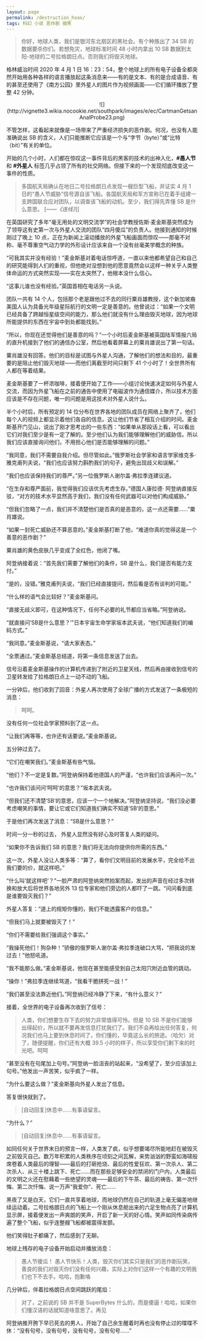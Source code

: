 ```yaml
---
layout: page
permalink: /destruction_hoax/
tags: 科幻 小说 恶作剧 搞笑
---
```


>你好，地球人类，我们是银河东北扇区的黑社会。有个种族出了 34 SB 的数据要杀你们。若想免灾，地球标准时间 48 小时内拿出 10 SB 数据到太阳-地球的二号拉格朗日点。否则我们将毁灭地球。

格林威治时间 2020 年 4 月 1 日 16：23：54，整个地球上的所有电子设备全都突然开始用各种各样的语言播放起这条消息来——有的是文本、有的是合成语音、有的甚至还使用了《南方公园》里外星人的图片作为视频画面——它们循环播放了整整 42 分钟。

<center>![](http://vignette3.wikia.nocookie.net/southpark/images/e/ec/CartmanGetsanAnalProbe23.png)</center>

不管怎样，这看起来就像是一场带来了严重经济损失的恶作剧。何况，也没有人能准确说出 SB 的含义，人们只能推断它应该是一个与“字节（byte）”或“比特（bit）”有关的单位。

开始的几个小时，人们都在惊叹这一事件背后的黑客的技术的出神入化，**#愚人节** 和 **#外星人** 标签几乎占领了所有的社交网络。但接下来的一个发现彻底改变这一事件的性质。

>多国航天局确认在地日二号拉格朗日点发现一艘巨型飞船，并证实 4 月 1 日的“愚人节威胁”信号源自该飞船。各国航天局和军方宣称已在着手组建一支跨国联合应对团队，以调查该飞船的动机。至少，我们得先弄懂 SB 是什么意思。
[*——《连线》*]]

在英国研究了多年“毫无用处的文明交流学”的社会学教授佐斯·麦金斯基突然成为了领导这有史第一次与外星人交流的团队“四月傻瓜”的负责人。他接到通知的时候刚过了晚上 10 点，正在为新闻上滚动播放的外星飞船画面而惊叹——那毫不对称、毫不尊重空气动力学的外形设计应该来自一个没有丝毫美学概念的种族。

“可我其实并没有经验！”麦金斯基对着电话惊呼道，一直以来他都希望自己和自己的研究能得到人们的重视，但他绝对没想到他的愿意竟然会以这样一种关乎人类整体命运的方式突然实现——实在太突然了，他根本没什么信心。

“这事儿谁也没有经验。”英国首相在电话另一头说。

团队一共有 14 个人，包括那个老是跟他过不去的同行粟肖雄教授，这个新加坡裔美国人认为具备光年级星际航行的文明一定是善意的。他曾说过：“如果一个文明已经具备了跨越恒星级空间的能力，那么他们就没有什么理由毁灭地球，因为地球所能提供的东西在宇宙中到处都能找到。”

“所以，你现在还觉得他们是善意的吗？”一个小时后麦金斯基被英国陆军情报六局的直升机接到了他们的通信办公室，然后他看着屏幕上的粟肖雄说出了第一句话。

粟肖雄没有回答。他们的目标是试图与外星人沟通，了解他们的想法和目的，最重要的是阻止他们毁灭地球——而他们离截至时间只剩下 41 个小时了！全世界所有人都在等着结果。

麦金斯基要了一杯浓咖啡，接着便开始了工作——小组讨论快速决定如何与外星人交流，而因为外星飞船在之前的通告中使用了电磁波作为通信媒介，所以技术方面应该是不存在问题，唯一的问题是用这技术对外星人说什么。

半个小时后，所有预定的 14 位分布在世界各地的团队成员在网络上聚齐了，他们每个人的视频上都显示着他们各自的信息。这让他们节省了相互介绍的时间。麦金斯基开门见山，说出了刚才思考出的一些东西：“如果单从那段话上看，可以看出它们对我们至少是有一定了解的。至少他们认为我们能够理解他们的威胁信。所以我们应该直接询问他们，不用担心他们是否能够理解的问题。”

“我同意，我们不需要自我介绍。但尽管如此。”俄罗斯社会学家和语言学家维克多·雅克甫列夫说，“我们也应该努力斟酌我们的句子，避免出现歧义和误解。”

“我们也应该保持我们的尊严。”另一位俄罗斯人谢尔盖·弗拉季连建议道。

“在生存和尊严面前，我觉得我们应该优先考虑生存。”德国人康拉德· 阿登纳直接反驳，“对方的技术水平显然高于我们，我们没有任何武器可以对他们构成威胁。”

“但我们忽略了一点，我们并不清楚他们是否真的是恶意的，这一点还需要……”粟肖雄说。

“如果一封死亡威胁还不算恶意的。”麦金斯基打断了他，“难道你真的觉得这是一个善意的恶作剧？”

粟肖雄的黄色皮肤几乎变成了全红色，他闭了嘴。

阿登纳接着说：“首先我们需要了解他们的条件，SB 是什么，我们是否有能力支付。”

“是的，没错。”雅克甫列夫说，“我们已经直接提问，然后看是否有谈判的可能。”

“什么样的语气会比较好？”麦金斯基问。

“直接无歧义即可，在这种情况下，任何不必要的礼节都应当省略。”阿登纳说。

“就直接问‘SB是什么意思？’”日本宇宙生命学家坂本武夫说，“他们知道我们的编码方式。”

“我同意。”麦金斯基说，“请大家表态。”

“全票通过。”麦金斯基总结道，将第一条信息发送了出去。

信号沿着麦金斯基操作的计算机传递到了附近的卫星天线，然后再由接收到信号的卫星转发给了拉格朗日点上一动不动的飞船。

一分钟后，他们收到了回音：外星人再次使用了全球广播的方式发送了一条极短的消息：

>呵呵。

没有任何一位社会学家预料到了这一点。

“让我们再等等，也许还有话要说。”麦金斯基说。

五分钟过去了。

“它们在嘲笑我们。”麦金斯基有些气恼。

“他们？不一定是复数。”阿登纳保持着他德国人的严谨，“也许我们应该再问一次。”

“也许我们该问问‘呵呵’的意思？”坂本武夫说。

“但我们还不清楚‘SB’的意思，应该一个一个地解决。”阿登纳坚持说，“我们没必要考虑嘲笑的事情，要让它或它们知道我们确实不知道‘SB’的意思。”

于是他们再次发送了消息：“SB是什么意思？”

时间一分一秒的过去， 外星人显然没有好心及时答复人类的疑问。

“如果你不告诉我们 SB 的意思？我们将无法向你提供你所需的东西。”

这一次，外星人没让人类多等：“算了，看你们文明目前的发展水平，完全给不出我们要的价，就这样吧。”

“什么叫‘就这样吧’？”一脸严肃的阿登纳突然拍案而起，发出的声音在经过多次转换和放大后将世界各地另外 13 位专家和他们旁边的人都吓了一跳。“问问看到底是谁要毁灭我们？”

外星人答复：“道上的规矩你懂的，我们不能透露客户的信息。”

“但我们马上就要被毁灭了！”

“你们不需要给我们强调这个事实。”

“我操死他们！狗杂种！”骄傲的俄罗斯人谢尔盖·弗拉季连破口大骂，“把我说的发过去！”他怒吼道。

“我不能那么做。”麦金斯基说，他现在甚至能感受到自己太阳穴附近血管的跳动。

“操你！”弗拉季连继续骂道，“我看干脆拼死一战！”

“我们甚至没法靠近他们。”阿登纳已经冷静了下来，“有什么意义？”

接着，全世界的电子设备再次收到了信号：

>人类，你们想要生存下去的努力非常值得可怜。但是 10 SB 不是你们能够出得起价，所以就不要再发信息打扰我们了。我们不会再给出任何答复，何况我们也马上要到休息时间了，你们懂的，毕竟这么长的旅途。（哈欠）对了，随便提醒，你们还有大概 39.5 小时的样子，所以享受你们剩下来的时光吧。呵呵

“甚至没有在句尾加上句号。”阿登纳一脸沮丧的站起来，“没希望了，至少应该加上句号。”他发出一声苦笑，似乎疯了一样。

“为什么要这么做？”麦金斯基向外星人发出了信息。

答复很快就到了。

>[自动回复]休息中……有事请留言。

“为什么？”

>[自动回复]休息中……有事请留言。

如同任何关于世界末日的预言一样，人类发了疯，似乎想要竭尽所能地赶在被毁灭之前毁灭自己。数万年积累的人类秩序在顷刻之间瓦解，来势汹汹的野蛮如海啸般席卷着人类最后的理智——最后的打砸抢烧、最后的性爱狂欢、第一次杀人、第二次杀人、从三十楼上跳下、死亡……而在那些足够安全的禁闭的门户内，人类最后的文明之火还在慰藉着一些绝望的灵魂——最后的下午茶、最后的祷告、第一次忏悔、第二次忏悔、说一万声“我爱你”、死亡……

黑夜了又是白天，它们一直共享着地球，而地球仍然在自己的轨道上毫无偏差地继续运动着。二号拉格朗日点的飞船上一个刚从休息舱出来的六足生物点亮了计算机显示屏，接着便发出一声爽朗的笑声，开启了新一天的好心情。笑声如同传染病传遍了整个飞船，似乎连整艘飞船都被震得发颤。

他们笑得肚子都痛了，然后感到了无聊。

地球上残存的电子设备开始启动并播放消息：

>愚人节傻瓜！
>愚人节快乐！人类，毁灭你们其实只是我们的恶作剧玩笑，善良的我们对毁灭你们没有任何兴趣，实际上对你们这样一个有趣的文明我们也下不去手。哈哈，抱歉咯

几分钟后，伴着拉格朗日点空间跳跃的尾焰：

>对了，之前说的 SB 并不是 SuperBytes 什么的，而是傻逼！哈哈，如果你们懂汉语的话就知道啥意思了。再见

阿登纳推开胯下早已死去的男人，开始了自己余生醒着时再也没有停止过的喋喋不休：“没有句号，没有句号，没有句号，没有句号……”